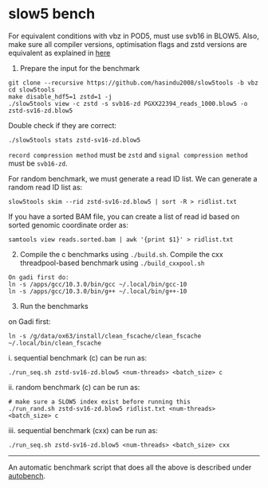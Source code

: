 # slow5 bench

For equivalent conditions with vbz in POD5, must use svb16 in BLOW5. Also, make sure all compiler versions, optimisation flags and zstd versions are equivalent as explained in [here](../docs/conditions.md)

1. Prepare the input for the benchmark

  ```
  git clone --recursive https://github.com/hasindu2008/slow5tools -b vbz
  cd slow5tools
  make disable_hdf5=1 zstd=1 -j
  ./slow5tools view -c zstd -s svb16-zd PGXX22394_reads_1000.blow5 -o zstd-sv16-zd.blow5
  ```

  Double check if they are correct:
  ```
  ./slow5tools stats zstd-sv16-zd.blow5
  ```

  `record compression method` must be  `zstd` and `signal compression method` must be `svb16-zd`.

  For random benchmark, we must generate a read ID list. We can generate a random read ID list as:
  ```
  slow5tools skim --rid zstd-sv16-zd.blow5 | sort -R > ridlist.txt
  ```
  If you have a sorted BAM file,  you can create a list of read id based on sorted genomic coordinate order as:
  ```
  samtools view reads.sorted.bam | awk '{print $1}' > ridlist.txt
  ```


2. Compile the c benchmarks using `./build.sh`. Compile the cxx threadpool-based benchmark using `./build_cxxpool.sh`

```
On gadi first do:
ln -s /apps/gcc/10.3.0/bin/gcc ~/.local/bin/gcc-10
ln -s /apps/gcc/10.3.0/bin/g++ ~/.local/bin/g++-10

```

3. Run the benchmarks

on Gadi first:
```
ln -s /g/data/ox63/install/clean_fscache/clean_fscache ~/.local/bin/clean_fscache
```

  i. sequential benchmark (c) can be run as:
  ```
  ./run_seq.sh zstd-sv16-zd.blow5 <num-threads> <batch_size> c
  ```

  ii. random benchmark (c) can be run as:
  ```
  # make sure a SLOW5 index exist before running this
  ./run_rand.sh zstd-sv16-zd.blow5 ridlist.txt <num-threads> <batch_size> c
  ```

  iii. sequential benchmark (cxx) can be run as:
  ```
  ./run_seq.sh zstd-sv16-zd.blow5 <num-threads> <batch_size> cxx
  ```




---

An automatic benchmark script that does all the above is described under [autobench](autobench).

